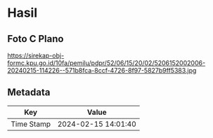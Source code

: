 # Hasil

## Foto C Plano

https://sirekap-obj-formc.kpu.go.id/10fa/pemilu/pdpr/52/06/15/20/02/5206152002006-20240215-114226--571b8fca-8ccf-4726-8f97-5827b9ff5383.jpg


## Metadata

| Key        | Value               |
| ---------- | ------------------- |
| Time Stamp | 2024-02-15 14:01:40 |



